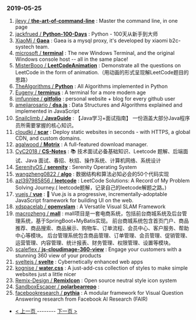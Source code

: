 ### 2019-05-25 
1. [jlevy / **the-art-of-command-line**](https://github.com/jlevy/the-art-of-command-line) : Master the command line, in one page
1. [jackfrued / **Python-100-Days**](https://github.com/jackfrued/Python-100-Days) : Python - 100天从新手到大师
1. [XiaoMi / **Gaea**](https://github.com/XiaoMi/Gaea) : Gaea is a mysql proxy, it's developed by xiaomi b2c-systech team.
1. [microsoft / **terminal**](https://github.com/microsoft/terminal) : The new Windows Terminal, and the original Windows console host -- all in the same place!
1. [MisterBooo / **LeetCodeAnimation**](https://github.com/MisterBooo/LeetCodeAnimation) : Demonstrate all the questions on LeetCode in the form of animation.（用动画的形式呈现解LeetCode题目的思路）
1. [TheAlgorithms / **Python**](https://github.com/TheAlgorithms/Python) : All Algorithms implemented in Python
1. [Eugeny / **terminus**](https://github.com/Eugeny/terminus) : A terminal for a more modern age
1. [imfunniee / **gitfolio**](https://github.com/imfunniee/gitfolio) : personal website + blog for every github user
1. [amejiarosario / **dsa.js**](https://github.com/amejiarosario/dsa.js) : Data Structures and Algorithms explained and implemented in JavaScript
1. [Snailclimb / **JavaGuide**](https://github.com/Snailclimb/JavaGuide) : 【Java学习+面试指南】 一份涵盖大部分Java程序员所需要掌握的核心知识。
1. [cloudkj / **scar**](https://github.com/cloudkj/scar) : Deploy static websites in seconds - with HTTPS, a global CDN, and custom domains.
1. [agalwood / **Motrix**](https://github.com/agalwood/Motrix) : A full-featured download manager.
1. [CyC2018 / **CS-Notes**](https://github.com/CyC2018/CS-Notes) : 📚 技术面试必备基础知识、Leetcode 题解、后端面试、Java 面试、春招、秋招、操作系统、计算机网络、系统设计
1. [SerenityOS / **serenity**](https://github.com/SerenityOS/serenity) : Serenity Operating System
1. [wangzheng0822 / **algo**](https://github.com/wangzheng0822/algo) : 数据结构和算法必知必会的50个代码实现
1. [azl397985856 / **leetcode**](https://github.com/azl397985856/leetcode) : LeetCode Solutions: A Record of My Problem Solving Journey.( leetcode题解，记录自己的leetcode解题之路。)
1. [vuejs / **vue**](https://github.com/vuejs/vue) : 🖖 Vue.js is a progressive, incrementally-adoptable JavaScript framework for building UI on the web.
1. [xdspacelab / **openvslam**](https://github.com/xdspacelab/openvslam) : A Versatile Visual SLAM Framework
1. [macrozheng / **mall**](https://github.com/macrozheng/mall) : mall项目是一套电商系统，包括前台商城系统及后台管理系统，基于SpringBoot+MyBatis实现。 前台商城系统包含首页门户、商品推荐、商品搜索、商品展示、购物车、订单流程、会员中心、客户服务、帮助中心等模块。 后台管理系统包含商品管理、订单管理、会员管理、促销管理、运营管理、内容管理、统计报表、财务管理、权限管理、设置等模块。
1. [scaleflex / **js-cloudimage-360-view**](https://github.com/scaleflex/js-cloudimage-360-view) : Engage your customers with a stunning 360 view of your products
1. [sveltejs / **svelte**](https://github.com/sveltejs/svelte) : Cybernetically enhanced web apps
1. [kognise / **water.css**](https://github.com/kognise/water.css) : A just-add-css collection of styles to make simple websites just a little nicer
1. [Remix-Design / **RemixIcon**](https://github.com/Remix-Design/RemixIcon) : Open source neutral style icon system
1. [SandboxEscaper / **polarbearrepo**](https://github.com/SandboxEscaper/polarbearrepo) : 
1. [facebookresearch / **pythia**](https://github.com/facebookresearch/pythia) : A modular framework for Visual Question Answering research from Facebook AI Research (FAIR) 

- [ < 上一页 ](https://github.com/able8/github-trending-daily-record/blob/master/2019-05-24.md) -------- [ 下一页 > ](https://github.com/able8/github-trending-daily-record/blob/master/2019-05-26.md)